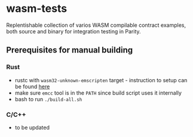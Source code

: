 # wasm-tests

Replentishable collection of varios WASM compilable contract examples, both source and binary for integration testing in Parity.

## Prerequisites for manual building

### Rust

- rustc with `wasm32-unknown-emscripten` target - instruction to setup can be found [here](https://hackernoon.com/compiling-rust-to-webassembly-guide-411066a69fde)
- make sure `emcc` tool is in the `PATH` since build script uses it internally
- bash to run `./build-all.sh`

### C/C++
- to be updated
